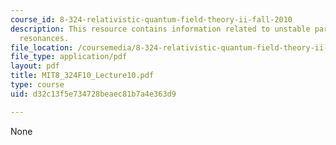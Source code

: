 ```yaml
---
course_id: 8-324-relativistic-quantum-field-theory-ii-fall-2010
description: This resource contains information related to unstable particles and
  resonances.
file_location: /coursemedia/8-324-relativistic-quantum-field-theory-ii-fall-2010/d32c13f5e734728beaec81b7a4e363d9_MIT8_324F10_Lecture10.pdf
file_type: application/pdf
layout: pdf
title: MIT8_324F10_Lecture10.pdf
type: course
uid: d32c13f5e734728beaec81b7a4e363d9

---
```

None